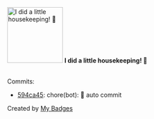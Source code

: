 <img src="https://my-badges.github.io/my-badges/chore-commit.png" alt="I did a little housekeeping! 🧹" title="I did a little housekeeping! 🧹" width="128">
<strong>I did a little housekeeping! 🧹</strong>
<br><br>

Commits:

- <a href="https://github.com/WinJayX/000.Linux/commit/594ca45c22265481ce8d88b971cdc7c8e7c45ff9">594ca45</a>: chore(bot): 🐐 auto commit


Created by <a href="https://github.com/my-badges/my-badges">My Badges</a>